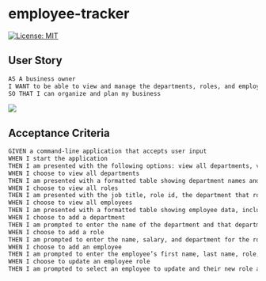 # employee-tracker

[![License: MIT](https://img.shields.io/badge/License-MIT-yellow.svg)](https://opensource.org/licenses/MIT)

## User Story

```md
AS A business owner
I WANT to be able to view and manage the departments, roles, and employees in my company
SO THAT I can organize and plan my business


```
![](https://file%2B.vscode-resource.vscode-cdn.net/c%3A/Users/ailee/OneDrive/Desktop/Coding%20Bootcamp/UTA-VIRT-FSF-FT-06-2022-U-LOLC/12-SQL/02-Challenge/Assets/12-sql-homework-demo-01.png?version%3D1660612418230)



## Acceptance Criteria

```md
GIVEN a command-line application that accepts user input
WHEN I start the application
THEN I am presented with the following options: view all departments, view all roles, view all employees, add a department, add a role, add an employee, and update an employee role
WHEN I choose to view all departments
THEN I am presented with a formatted table showing department names and department ids
WHEN I choose to view all roles
THEN I am presented with the job title, role id, the department that role belongs to, and the salary for that role
WHEN I choose to view all employees
THEN I am presented with a formatted table showing employee data, including employee ids, first names, last names, job titles, departments, salaries, and managers that the employees report to
WHEN I choose to add a department
THEN I am prompted to enter the name of the department and that department is added to the database
WHEN I choose to add a role
THEN I am prompted to enter the name, salary, and department for the role and that role is added to the database
WHEN I choose to add an employee
THEN I am prompted to enter the employee’s first name, last name, role, and manager, and that employee is added to the database
WHEN I choose to update an employee role
THEN I am prompted to select an employee to update and their new role and this information is updated in the database 
```